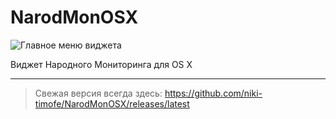 # NarodMonOSX

![Главное меню виджета](https://cloud.githubusercontent.com/assets/1268517/11258290/f328d92c-8e68-11e5-80bc-df5a5b8e48c2.png)

Виджет Народного Мониторинга для OS X
<hr>

> Свежая версия всегда здесь: https://github.com/niki-timofe/NarodMonOSX/releases/latest
